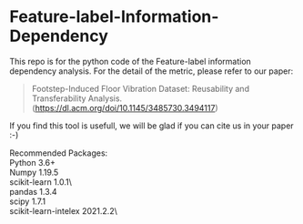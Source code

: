 # Feature-label-Information-Dependency
This repo is for the python code of the Feature-label information dependency analysis.
For the detail of the metric, please refer to our paper: 
> Footstep-Induced Floor Vibration Dataset: Reusability and Transferability Analysis.(https://dl.acm.org/doi/10.1145/3485730.3494117)

If you find this tool is usefull, we will be glad if you can cite us in your paper :-)


Recommended Packages:\
Python 3.6+\
Numpy                     1.19.5\
scikit-learn              1.0.1\          
pandas                    1.3.4\
scipy                     1.7.1\
scikit-learn-intelex      2021.2.2\
